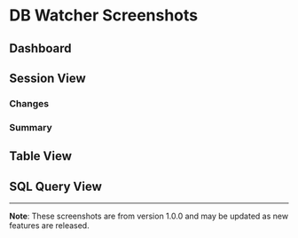 # DB Watcher Screenshots

## Dashboard

## Session View

### Changes

### Summary

## Table View

## SQL Query View

---

**Note**: These screenshots are from version 1.0.0 and may be updated as new features are released.
